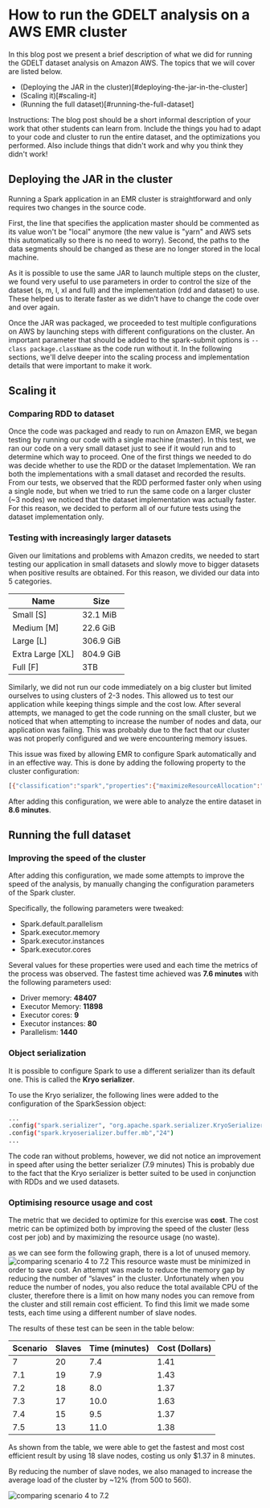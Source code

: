 # How to run the GDELT analysis on a AWS EMR cluster

In this blog post we present a brief description of what we did for running the
GDELT dataset analysis on Amazon AWS. The topics that we will cover are listed
below.

- (Deploying the JAR in the cluster)[#deploying-the-jar-in-the-cluster]
- (Scaling it)[#scaling-it]
- (Running the full dataset)[#running-the-full-dataset]

Instructions: The blog post should be a short informal description of your work
that other students can learn from. Include the things you had to adapt to your
code and cluster to run the entire dataset, and the optimizations you performed.
Also include things that didn't work and why you think they didn't work!

## Deploying the JAR in the cluster

Running a Spark application in an EMR cluster is straightforward and only requires
two changes in the source code.

First, the line that specifies the application master should be commented as its
value won't be "local" anymore (the new value is "yarn" and AWS sets this
automatically so there is no need to worry). Second, the paths to the data
segments should be changed as these are no longer stored in the local machine. 

As it is possible to use the same JAR to launch multiple steps on the cluster,
we found very useful to use parameters in order to control the size of the
dataset (s, m, l, xl and full) and the implementation (rdd and dataset) to use.
These helped us to iterate faster as we didn't have to change the code over and
over again.

Once the JAR was packaged, we proceeded to test multiple configurations on AWS
by launching steps with different configurations on the cluster. An important
parameter that should be added to the spark-submit options is `--class package.className`
as the code run without it. In the following sections, we'll delve deeper into
the scaling process and implementation details that were important to make it work.

## Scaling it

### Comparing RDD to dataset

Once the code was packaged and ready to run on Amazon EMR, we began testing by
running our code with a single machine (master). In this test, we ran our code
on a very small dataset just to see if it would run and to determine which way
to proceed. One of the first things we needed to do was decide whether to use
the RDD or the dataset Implementation. We ran both the implementations with a
small dataset and recorded the results. From our tests, we observed that the RDD
performed faster only when using a single node, but when we tried to run the
same code on a larger cluster (~3 nodes) we noticed that the dataset
implementation was actually faster. For this reason, we decided to perform all of
our future tests using the dataset implementation only. 

### Testing with increasingly larger datasets ###

Given our limitations and problems with Amazon credits, we needed to start
testing our application in small datasets and slowly move to bigger datasets
when positive results are obtained. For this reason, we divided our data into 5
categories.

| Name | Size |
| ------ | ------ |
| Small [S] |  32.1 MiB |
| Medium [M] | 22.6 GiB |
| Large [L] | 306.9 GiB | 
| Extra Large [XL] |  804.9 GiB |
| Full [F] | 3TB | 


Similarly, we did not run our code immediately on a big cluster but limited
ourselves to using clusters of 2-3 nodes. This allowed us to test our
application while keeping things simple and the cost low. After several
attempts, we managed to get the code running on the small cluster, but we
noticed that when attempting to increase the number of nodes and data, our application was
failing. This was probably due to the fact that our cluster was not properly
configured and we were encountering memory issues. 

This issue was fixed by allowing EMR to configure Spark automatically and in an
effective way. This is done by adding the following property to the cluster
configuration:

```sh
[{"classification":"spark","properties":{"maximizeResourceAllocation":"true"}}]
```

After adding this configuration, we were able to analyze the entire dataset in **8.6 minutes**. 


## Running the full dataset

### Improving the speed of the cluster

After adding this configuration, we made some attempts to improve the speed of
the analysis, by manually changing the configuration parameters of the Spark cluster. 

Specifically,  the following parameters were tweaked:

- Spark.default.parallelism
- Spark.executor.memory
- Spark.executor.instances
- Spark.executor.cores

Several values for these properties were used and each time the metrics of the
process was observed. The fastest time achieved was **7.6 minutes** with the
following parameters used: 

- Driver memory: **48407**
- Executor Memory: **11898**
- Executor cores: **9**
- Executor instances: **80**
- Parallelism: **1440**

### Object serialization ###

It is possible to configure Spark to use a different serializer than its default
one. This is called the **Kryo serializer**. 

To use the Kryo serializer, the following lines were added to the configuration
of the SparkSession object:

```sh
...
.config("spark.serializer", "org.apache.spark.serializer.KryoSerializer")
.config("spark.kryoserializer.buffer.mb","24")
...
```

The code ran without problems,  however, we did not notice an improvement in
speed after using the better serializer (7.9 minutes)
This is probably due to the fact that the Kryo serializer is better suited to be used in conjunction with RDDs and we used datasets.

### Optimising resource usage and cost 

The metric that we decided to optimize for this exercise was **cost**. The cost metric can be optimized both by improving the speed of the cluster (less cost per job) and by maximizing the resource usage (no waste). 

as we can see form the following graph, there is a lot of unused memory.
![comparing scenario 4 to 7.2](https://i.imgur.com/sXYRrkL.png)
This resource waste must be minimized in order to save cost. An attempt was made to reduce the memory gap by reducing the number of “slaves” in the cluster. Unfortunately when you reduce the number of nodes, you also reduce the total available CPU of the cluster, therefore there is a limit on how many nodes you can remove from the cluster and still remain cost efficient. 
To find this limit we made some tests, each time using a different number of slave nodes. 

The results of these test can be seen in the table below:

| Scenario | Slaves | Time (minutes) | Cost (Dollars) |
| ------ | ------ | ------ | ------ |
| 7 | 20 | 7.4 | 1.41 |
| 7.1 | 19 | 7.9 | 1.43 |
| 7.2 | 18 | 8.0 | 1.37 |
| 7.3 | 17 | 10.0 | 1.63 |
| 7.4 | 15 | 9.5 | 1.37 |
| 7.5 | 13 | 11.0 | 1.38 |

As shown from the table, we were able to get the fastest and most cost efficient result by using 18 slave nodes, costing us only $1.37 in 8 minutes.

By reducing the number of slave nodes, we also managed to increase the average load of the cluster by ~12% (from 500 to 560).

![comparing scenario 4 to 7.2](https://i.imgur.com/lDUeQTl.png)